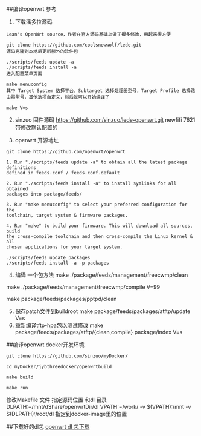 ##编译openwrt 
参考 

1. 下载潘多拉源码 
```
Lean's OpenWrt source，作者在官方源码基础上做了很多修改，用起来很方便

git clone https://github.com/coolsnowwolf/lede.git
源码克隆到本地后更新额外的软件包

./scripts/feeds update -a
./scripts/feeds install -a
进入配置菜单页面

make menuconfig
其中 Target System 选择平台，Subtarget 选择处理器型号，Target Profile 选择路由器型号，其他选项自定义，然后就可以开始编译了

make V=s
```

2. sinzuo 固件源码 
https://github.com/sinzuo/lede-openwrt.git newfifi 7621带修改默认配置的

3. openwrt 开源地址
```
git clone https://github.com/openwrt/openwrt

1. Run "./scripts/feeds update -a" to obtain all the latest package definitions
defined in feeds.conf / feeds.conf.default

2. Run "./scripts/feeds install -a" to install symlinks for all obtained
packages into package/feeds/

3. Run "make menuconfig" to select your preferred configuration for the
toolchain, target system & firmware packages.

4. Run "make" to build your firmware. This will download all sources, build
the cross-compile toolchain and then cross-compile the Linux kernel & all
chosen applications for your target system.

./scripts/feeds update packages
./scripts/feeds install -a -p packages
```

4. 编译 一个包方法 
make ./package/feeds/management/freecwmp/clean

make ./package/feeds/management/freecwmp/compile V=99 

make package/feeds/packages/pptpd/clean

5. 保存patch文件到buildroot
    make package/feeds/packages/atftp/update V=s
6. 重新编译tftp-hpa包以测试修改
    make package/feeds/packages/atftp/{clean,compile} package/index V=s


##编译openwrt docker开发环境
```
git clone https://github.com/sinzuo/myDocker/

cd myDocker/jybthreedocker/openwrtbuild

make build 

make run

```
修改Makefile 文件 指定源码位置  和dl 目录
DLPATH:=/mnt/dShare/openwrtDir/dl 
VPATH:=/work/ 
-v $(VPATH):/mnt -v $(DLPATH):/root/dl  指定到docker-image里的位置 

##下载好的dl包
[openwrt dl 包下载](http://qq.sinzuo.com:9091/openwrt/openwrt-dl.vmdk)
